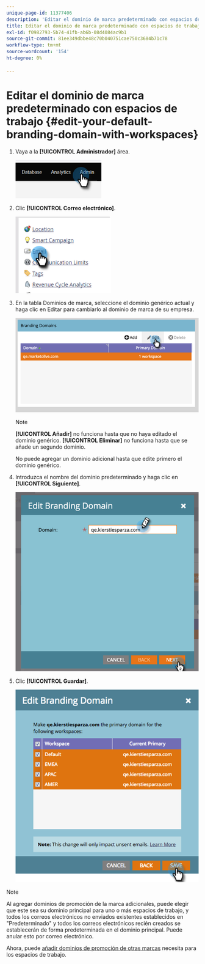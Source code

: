 ```yaml
---
unique-page-id: 11377406
description: 'Editar el dominio de marca predeterminado con espacios de trabajo: documentación de Marketo'
title: Editar el dominio de marca predeterminado con espacios de trabajo
exl-id: f0982793-5b74-41fb-ab6b-08d4084ac9b1
source-git-commit: 81ee349dbbe48c70b040751cae750c3684b71c78
workflow-type: tm+mt
source-wordcount: '154'
ht-degree: 0%

---
```


# Editar el dominio de marca predeterminado con espacios de trabajo {#edit-your-default-branding-domain-with-workspaces}

1. Vaya a la **[!UICONTROL Administrador]** área.

   ![](assets/edit-your-default-branding-domain-with-workspaces-1.png)

1. Clic **[!UICONTROL Correo electrónico]**.

   ![](assets/edit-your-default-branding-domain-with-workspaces-2.png)

1. En la tabla Dominios de marca, seleccione el dominio genérico actual y haga clic en Editar para cambiarlo al dominio de marca de su empresa.

   ![](assets/edit-your-default-branding-domain-with-workspaces-3.png)

   >[!NOTE]
   >
   >**[!UICONTROL Añadir]** no funciona hasta que no haya editado el dominio genérico. **[!UICONTROL Eliminar]** no funciona hasta que se añade un segundo dominio.
   >
   >No puede agregar un dominio adicional hasta que edite primero el dominio genérico.

1. Introduzca el nombre del dominio predeterminado y haga clic en **[!UICONTROL Siguiente]**.

   ![](assets/edit-your-default-branding-domain-with-workspaces-4.png)

1. Clic **[!UICONTROL Guardar]**.

   ![](assets/edit-your-default-branding-domain-with-workspaces-5.png)

>[!NOTE]
>
>Al agregar dominios de promoción de la marca adicionales, puede elegir que este sea su dominio principal para uno o más espacios de trabajo, y todos los correos electrónicos no enviados existentes establecidos en &quot;Predeterminado&quot; y todos los correos electrónicos recién creados se establecerán de forma predeterminada en el dominio principal. Puede anular esto por correo electrónico.

Ahora, puede [añadir dominios de promoción de otras marcas](/help/marketo/product-docs/administration/email-setup/add-multiple-branding-domains/add-an-additional-branding-domain-with-workspaces.md) necesita para los espacios de trabajo.
